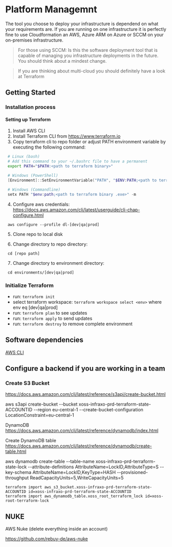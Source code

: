 # Platform Managemnt

The tool you choose to deploy your infrastructure is dependend on what your requirements are. 
If you are running on one infrastructure it is perfectly fine to use Cloudformation an AWS, Azure ARM on Azure or SCCM on your on-premises infrastructure.

> For those using SCCM: Is this the software deployment tool that is capable of managing you infrastructure deployments in the future. You should think about a mindest change.

> If you are thinking about multi-cloud you should definitely have a look at Terraform

## Getting Started

### Installation process

#### Setting up Terraform

1. Install AWS CLI
2. Install Terraform CLI from https://www.terraform.io
3. Copy terraform cli to repo folder or adjust PATH environment variable by executing the following command:

```bash
 # Linux (bash)
 # Add this command to your ~/.bashrc file to have a permanent
 export PATH="$PATH:<path to terraform binary>"
```

```PowerShell
 # Windows (PowerShell)
 [Environment]::SetEnvironmentVariable("PATH", "$ENV:PATH;<path to terraform binary .exe>", "USER")
```

```PowerShell
 # Windows (Commandline)
 setx PATH "$env:path;<path to terraform binary .exe>" -m
```

4. Configure aws credentials: https://docs.aws.amazon.com/cli/latest/userguide/cli-chap-configure.html

```
 aws configure --profile dl-[dev|qa|prod]
```

5. Clone repo to local disk
 
6. Change directory to repo directory:

```
 cd [repo path]
```

7. Change directory to environment directory:

```
 cd environments/[dev|qa|prod]
```

### Initialize Terraform

* run: `terraform init`
* select terraform workspace: `terraform workspace select <env>` where env eq [dev|qa|prod]
* run: `terraform plan` to see updates
* run: `terraform apply` to send updates
* run: `terraform destroy` to remove complete environment

## Software dependencies

[AWS CLI](https://aws.amazon.com/de/cli/)

## Configure a backend if you are working in a team

### Create S3 Bucket
https://docs.aws.amazon.com/cli/latest/reference/s3api/create-bucket.html

aws s3api create-bucket --bucket xoss-infraxo-prd-terraform-state-ACCOUNTID --region eu-central-1 --create-bucket-configuration LocationConstraint=eu-central-1

DynamoDB
https://docs.aws.amazon.com/cli/latest/reference/dynamodb/index.html

Create DynamoDB table
https://docs.aws.amazon.com/cli/latest/reference/dynamodb/create-table.html

aws dynamodb create-table --table-name xoss-infraxo-prd-terraform-state-lock --attribute-definitions AttributeName=LockID,AttributeType=S --key-schema AttributeName=LockID,KeyType=HASH --provisioned-throughput ReadCapacityUnits=5,WriteCapacityUnits=5

```
terraform import aws_s3_bucket.xoss-infraxo-prd-terraform-state-ACCOUNTID id=xoss-infraxo-prd-terraform-state-ACCOUNTID
terraform import aws_dynamodb_table.xoss_root_terraform_lock id=xoss-root-terraform-lock
```

## NUKE

AWS Nuke (delete everything inside an account)

https://github.com/rebuy-de/aws-nuke